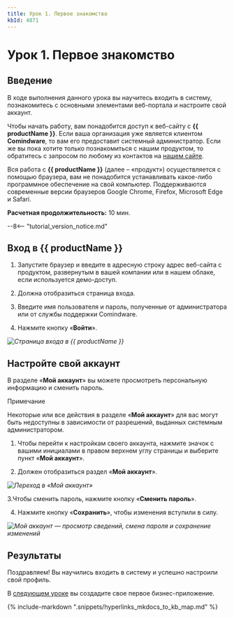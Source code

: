 ```yaml
---
title: Урок 1. Первое знакомство
kbId: 4871
---
```


# Урок 1. Первое знакомство

## Введение

В ходе выполнения данного урока вы научитесь входить в систему, познакомитесь с основными элементами веб-портала и настроите свой аккаунт.

Чтобы начать работу, вам понадобится доступ к веб-сайту с **{{ productName }}**. Если ваша организация уже является клиентом **Comindware**, то вам его предоставит системный администратор. Если же вы пока хотите только познакомиться с нашим продуктом, то обратитесь с запросом по любому из контактов на  [нашем сайте](https://www.comindware.ru/company/contact-us/).

Вся работа с **{{ productName }}** (далее – «продукт») осуществляется с помощью браузера, вам не понадобится устанавливать какое-либо программное обеспечение на свой компьютер. Поддерживаются современные версии браузеров Google Chrome, Firefox, Microsoft Edge и Safari.

**Расчетная продолжительность:** 10 мин.

--8<-- "tutorial_version_notice.md"

## Вход в {{ productName }}

1. Запустите браузер и введите в адресную строку адрес веб-сайта с продуктом, развернутым в вашей компании или в нашем облаке, если используется демо-доступ.

2. Должна отобразиться страница входа.

3. Введите имя пользователя и пароль, полученные от администратора или от службы поддержки Comindware.

4. Нажмите кнопку «**Войти**».

_![Страница входа в {{ productName }}](https://kb.comindware.ru/assets/img_6241ba621eb66.png)_

## Настройте свой аккаунт

В разделе «**Мой аккаунт**» вы можете просмотреть персональную информацию и сменить пароль.

Примечание

Некоторые или все действия в разделе «**Мой аккаунт**» для вас могут быть недоступны в зависимости от разрешений, выданных системным администратором.

1. Чтобы перейти к настройкам своего аккаунта, нажмите значок с вашими инициалами в правом верхнем углу страницы и выберите пункт «**Мой аккаунт**».

2. Должен отобразиться раздел «**Мой аккаунт**».

_![Переход в «Мой аккаунт»](https://kb.comindware.ru/assets/img_630e28fe126e3.png)_

3.Чтобы сменить пароль, нажмите кнопку «**Сменить пароль**».

4. Нажмите кнопку «**Сохранить**», чтобы изменения вступили в силу.

_![Мой аккаунт — просмотр сведений, смена пароля и сохранение изменений](https://kb.comindware.ru/assets/img_63ff0f836303c.png)_

## Результаты

Поздравляем! Вы научились входить в систему и успешно настроили свой профиль.

В  [следующем уроке](https://kb.comindware.ru/article.php?id=4873)  вы создадите свое первое бизнес-приложение.

{% include-markdown ".snippets/hyperlinks_mkdocs_to_kb_map.md" %}
